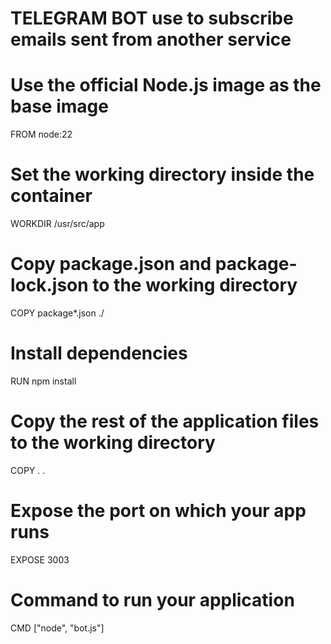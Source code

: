 # TELEGRAM BOT use to subscribe emails sent from another service

# Use the official Node.js image as the base image
FROM node:22

# Set the working directory inside the container
WORKDIR /usr/src/app

# Copy package.json and package-lock.json to the working directory
COPY package*.json ./

# Install dependencies
RUN npm install

# Copy the rest of the application files to the working directory
COPY . .

# Expose the port on which your app runs
EXPOSE 3003

# Command to run your application
CMD ["node", "bot.js"]